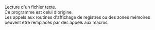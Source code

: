 Lecture d'un fichier texte. <br>
Ce programme est celui d'origine. <br>
Les appels aux routines d'affichage de registres ou des zones mémoires peuvent être remplacés par des appels aux macros.
